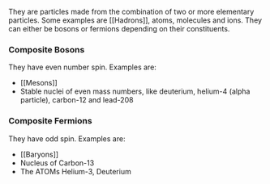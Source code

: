 They are particles made from the combination of two or more elementary particles. Some examples are [[Hadrons]], atoms, molecules and ions. They can either be bosons or fermions depending on their constituents.

### Composite Bosons
They have even number spin. Examples are:
- [[Mesons]]
- Stable nuclei of even mass numbers, like deuterium, helium-4 (alpha particle), carbon-12 and lead-208

### Composite Fermions
They have odd spin. Examples are:
- [[Baryons]]
- Nucleus of Carbon-13
- The ATOMs Helium-3, Deuterium